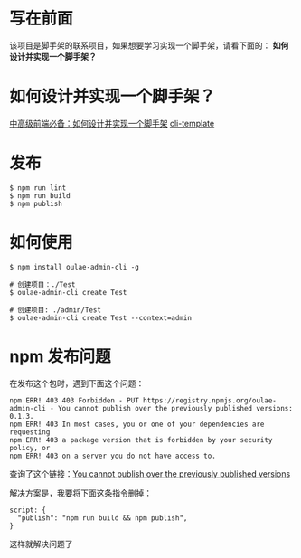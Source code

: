 # 写在前面

该项目是脚手架的联系项目，如果想要学习实现一个脚手架，请看下面的： **如何设计并实现一个脚手架？**

# 如何设计并实现一个脚手架？

[中高级前端必备：如何设计并实现一个脚手架](https://juejin.cn/post/7021097811491946503)
[cli-template](https://github.com/zxyue25/cli-template)

# 发布

```
$ npm run lint
$ npm run build
$ npm publish
```

# 如何使用

```
$ npm install oulae-admin-cli -g

# 创建项目：./Test
$ oulae-admin-cli create Test

# 创建项目: ./admin/Test
$ oulae-admin-cli create Test --context=admin
```

# npm 发布问题

在发布这个包时，遇到下面这个问题：

```
npm ERR! 403 403 Forbidden - PUT https://registry.npmjs.org/oulae-admin-cli - You cannot publish over the previously published versions: 0.1.3.
npm ERR! 403 In most cases, you or one of your dependencies are requesting
npm ERR! 403 a package version that is forbidden by your security policy, or
npm ERR! 403 on a server you do not have access to.
```

查询了这个链接：[You cannot publish over the previously published versions](https://stackoverflow.com/questions/53731510/you-cannot-publish-over-the-previously-published-versions)

解决方案是，我要将下面这条指令删掉：

```
script: {
  "publish": "npm run build && npm publish",
}
```

这样就解决问题了

